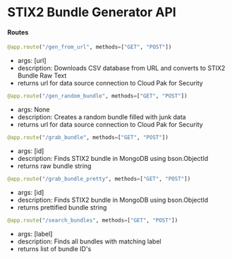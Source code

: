 # STIX2 Bundle Generator API

#### Routes

```python
@app.route("/gen_from_url", methods=["GET", "POST"])
```
  - args: [url]
  - description: Downloads CSV database from URL and converts to STIX2 Bundle Raw Text
  - returns url for data source connection to Cloud Pak for Security
  
```python
@app.route("/gen_random_bundle", methods=["GET", "POST"])
```
  - args: None
  - description: Creates a random bundle filled with junk data
  - returns url for data source connection to Cloud Pak for Security
  
  
```python
@app.route("/grab_bundle", methods=["GET", "POST"])
```
- args: [id]
- description: Finds STIX2 bundle in MongoDB using bson.ObjectId
- returns raw bundle string

```python
@app.route("/grab_bundle_pretty", methods=["GET", "POST"])
```
- args: [id]
- description: Finds STIX2 bundle in MongoDB using bson.ObjectId
- returns prettified bundle string

```python
@app.route("/search_bundles", methods=["GET", "POST"])
```
- args: [label]
- description: Finds all bundles with matching label
- returns list of bundle ID's

